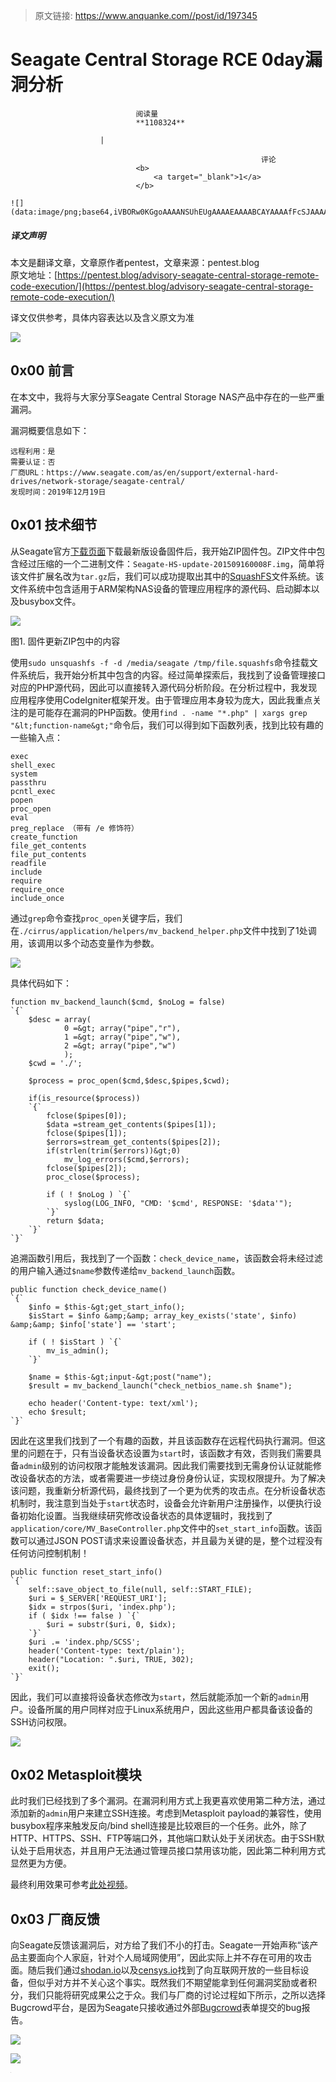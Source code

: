 > 原文链接: https://www.anquanke.com//post/id/197345 


# Seagate Central Storage RCE 0day漏洞分析


                                阅读量   
                                **1108324**
                            
                        |
                        
                                                            评论
                                <b>
                                    <a target="_blank">1</a>
                                </b>
                                                                                                                                    ![](data:image/png;base64,iVBORw0KGgoAAAANSUhEUgAAAAEAAAABCAYAAAAfFcSJAAAAAXNSR0IArs4c6QAAAARnQU1BAACxjwv8YQUAAAAJcEhZcwAADsQAAA7EAZUrDhsAAAANSURBVBhXYzh8+PB/AAffA0nNPuCLAAAAAElFTkSuQmCC)
                                                                                            



##### 译文声明

本文是翻译文章，文章原作者pentest，文章来源：pentest.blog
                                <br>原文地址：[https://pentest.blog/advisory-seagate-central-storage-remote-code-execution/](https://pentest.blog/advisory-seagate-central-storage-remote-code-execution/)

译文仅供参考，具体内容表达以及含义原文为准

[![](https://p5.ssl.qhimg.com/t01ddc61426ed6d3221.png)](https://p5.ssl.qhimg.com/t01ddc61426ed6d3221.png)



## 0x00 前言

在本文中，我将与大家分享Seagate Central Storage NAS产品中存在的一些严重漏洞。

漏洞概要信息如下：

```
远程利用：是
需要认证：否
厂商URL：https://www.seagate.com/as/en/support/external-hard-drives/network-storage/seagate-central/
发现时间：2019年12月19日
```



## 0x01 技术细节

从Seagate官方[下载页面](https://www.seagate.com/as/en/support/external-hard-drives/network-storage/seagate-central/#downloads)下载最新版设备固件后，我开始ZIP固件包。ZIP文件中包含经过压缩的一个二进制文件：`Seagate-HS-update-201509160008F.img`，简单将该文件扩展名改为`tar.gz`后，我们可以成功提取出其中的[SquashFS](https://en.wikipedia.org/wiki/SquashFS)文件系统。该文件系统中包含适用于ARM架构NAS设备的管理应用程序的源代码、启动脚本以及busybox文件。

[![](https://p5.ssl.qhimg.com/t01af3d612a3611f146.png)](https://p5.ssl.qhimg.com/t01af3d612a3611f146.png)

图1. 固件更新ZIP包中的内容

使用`sudo unsquashfs -f -d /media/seagate /tmp/file.squashfs`命令挂载文件系统后，我开始分析其中包含的内容。经过简单探索后，我找到了设备管理接口对应的PHP源代码，因此可以直接转入源代码分析阶段。在分析过程中，我发现应用程序使用CodeIgniter框架开发。由于管理应用本身较为庞大，因此我重点关注的是可能存在漏洞的PHP函数。使用`find . -name "*.php" | xargs grep "&lt;function-name&gt;"`命令后，我们可以得到如下函数列表，找到比较有趣的一些输入点：

```
exec
shell_exec
system
passthru
pcntl_exec
popen
proc_open
eval
preg_replace （带有 /e 修饰符）
create_function
file_get_contents
file_put_contents
readfile
include
require
require_once
include_once
```

通过`grep`命令查找`proc_open`关键字后，我们在`./cirrus/application/helpers/mv_backend_helper.php`文件中找到了1处调用，该调用以多个动态变量作为参数。

[![](https://p1.ssl.qhimg.com/t013bc6051fd54933a6.png)](https://p1.ssl.qhimg.com/t013bc6051fd54933a6.png)

具体代码如下：

```
function mv_backend_launch($cmd, $noLog = false)
`{`
    $desc = array(
            0 =&gt; array("pipe","r"),
            1 =&gt; array("pipe","w"),
            2 =&gt; array("pipe","w")
            );
    $cwd = './';

    $process = proc_open($cmd,$desc,$pipes,$cwd);

    if(is_resource($process))
    `{`
        fclose($pipes[0]);
        $data =stream_get_contents($pipes[1]);
        fclose($pipes[1]);
        $errors=stream_get_contents($pipes[2]);
        if(strlen(trim($errors))&gt;0)
            mv_log_errors($cmd,$errors);
        fclose($pipes[2]);
        proc_close($process);

        if ( ! $noLog ) `{`
            syslog(LOG_INFO, "CMD: '$cmd', RESPONSE: '$data'");
        `}`
        return $data;
    `}`
`}`
```

追溯函数引用后，我找到了一个函数：`check_device_name`，该函数会将未经过滤的用户输入通过`$name`参数传递给`mv_backend_launch`函数。

```
public function check_device_name()
`{`
    $info = $this-&gt;get_start_info();
    $isStart = $info &amp;&amp; array_key_exists('state', $info) &amp;&amp; $info['state'] == 'start';

    if ( ! $isStart ) `{`
        mv_is_admin();
    `}`

    $name = $this-&gt;input-&gt;post("name");        
    $result = mv_backend_launch("check_netbios_name.sh $name");

    echo header('Content-type: text/xml');
    echo $result;
`}`
```

因此在这里我们找到了一个有趣的函数，并且该函数存在远程代码执行漏洞。但这里的问题在于，只有当设备状态设置为`start`时，该函数才有效，否则我们需要具备`admin`级别的访问权限才能触发该漏洞。因此我们需要找到无需身份认证就能修改设备状态的方法，或者需要进一步绕过身份身份认证，实现权限提升。为了解决该问题，我重新分析源代码，最终找到了一个更为优秀的攻击点。在分析设备状态机制时，我注意到当处于`start`状态时，设备会允许新用户注册操作，以便执行设备初始化设置。当我继续研究修改设备状态的具体逻辑时，我找到了`application/core/MV_BaseController.php`文件中的`set_start_info`函数。该函数可以通过JSON POST请求来设置设备状态，并且最为关键的是，整个过程没有任何访问控制机制！

```
public function reset_start_info()
`{`
    self::save_object_to_file(null, self::START_FILE);
    $uri = $_SERVER['REQUEST_URI'];
    $idx = strpos($uri, 'index.php');
    if ( $idx !== false ) `{`
        $uri = substr($uri, 0, $idx);
    `}`
    $uri .= 'index.php/SCSS';
    header('Content-type: text/plain');
    header("Location: ".$uri, TRUE, 302);
    exit();
`}`
```

因此，我们可以直接将设备状态修改为`start`，然后就能添加一个新的`admin`用户。设备所属的用户同样对应于Linux系统用户，因此这些用户都具备该设备的SSH访问权限。

[![](https://p4.ssl.qhimg.com/t018c93a9d5f25d5917.gif)](https://p4.ssl.qhimg.com/t018c93a9d5f25d5917.gif)



## 0x02 Metasploit模块

此时我们已经找到了多个漏洞。在漏洞利用方式上我更喜欢使用第二种方法，通过添加新的`admin`用户来建立SSH连接。考虑到Metasploit payload的兼容性，使用busybox程序来触发反向/bind shell连接是比较艰巨的一个任务。此外，除了HTTP、HTTPS、SSH、FTP等端口外，其他端口默认处于关闭状态。由于SSH默认处于启用状态，并且用户无法通过管理员接口禁用该功能，因此第二种利用方式显然更为方便。

最终利用效果可参考[此处视频](https://pentest.blog/wp-content/uploads/seagate.json)。



## 0x03 厂商反馈

向Seagate反馈该漏洞后，对方给了我们不小的打击。Seagate一开始声称“该产品主要面向个人家庭，针对个人局域网使用”，因此实际上并不存在可用的攻击面。随后我们通过[shodan.io](https://www.shodan.io/)以及[censys.io](https://censys.io/)找到了向互联网开放的一些目标设备，但似乎对方并不关心这个事实。既然我们不期望能拿到任何漏洞奖励或者积分，我们只能将研究成果公之于众。我们与厂商的讨论过程如下所示，之所以选择Bugcrowd平台，是因为Seagate只接收通过外部[Bugcrowd](https://www.seagate.com/as/en/legal-privacy/responsible-vulnerability-disclosure-policy/)表单提交的bug报告。

[![](https://p1.ssl.qhimg.com/t01dd43d9dff3ff0355.png)](https://p1.ssl.qhimg.com/t01dd43d9dff3ff0355.png)

[![](https://p0.ssl.qhimg.com/t01bbf3be1f45d6e95d.png)](https://p0.ssl.qhimg.com/t01bbf3be1f45d6e95d.png)

[![](data:image/png;base64,iVBORw0KGgoAAAANSUhEUgAAAAEAAAABCAYAAAAfFcSJAAAAAXNSR0IArs4c6QAAAARnQU1BAACxjwv8YQUAAAAJcEhZcwAADsQAAA7EAZUrDhsAAAANSURBVBhXYzh8+PB/AAffA0nNPuCLAAAAAElFTkSuQmCC)](https://p1.ssl.qhimg.com/t01b1f33b10915e24a2.png)
